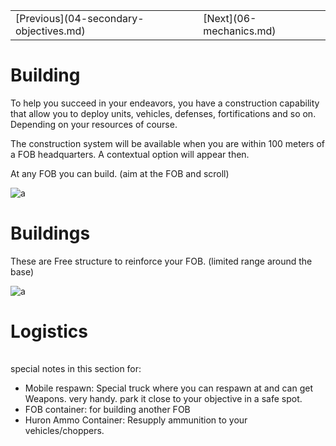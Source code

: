 <table>
  <tr>
    <td>[Previous](04-secondary-objectives.md)</td>
    <td>[Next](06-mechanics.md)</td>
  </tr>
</table>

# Building
To help you succeed in your endeavors, you have a construction capability that allow you to deploy units, vehicles, defenses, fortifications and so on. Depending on your resources of course.

The construction system will be available when you are within 100 meters of a FOB headquarters. A contextual option will appear then.

At any FOB you can build. (aim at the FOB and scroll)

![a](http://vignette3.wikia.nocookie.net/greuh-liberation/images/e/e2/2015-09-22_00002.jpg/revision/latest/scale-to-width-down/800?cb=20150922202626)

# Buildings
These are Free structure to reinforce your FOB. (limited range around the base)

![a](http://vignette4.wikia.nocookie.net/greuh-liberation/images/8/8c/2015-09-22_00003.jpg/revision/latest/scale-to-width-down/220?cb=20150922203503)

# Logistics

![a](data:image/gif;base64,R0lGODlhAQABAIABAAAAAP///yH5BAEAAAEALAAAAAABAAEAQAICTAEAOw%3D%3D)

special notes in this section for:
* Mobile respawn: Special truck where you can respawn at and can get Weapons. very handy. park it close to your objective in a safe spot.
* FOB container: for building another FOB
* Huron Ammo Container: Resupply ammunition to your vehicles/choppers.